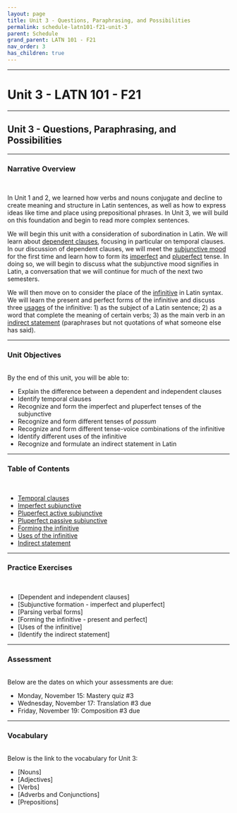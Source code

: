 ```yaml
---
layout: page
title: Unit 3 - Questions, Paraphrasing, and Possibilities
permalink: schedule-latn101-f21-unit-3
parent: Schedule
grand_parent: LATN 101 - F21
nav_order: 3
has_children: true
---
```

***

# Unit 3 - LATN 101 - F21

***

## Unit 3 - Questions, Paraphrasing, and Possibilities

***

### Narrative Overview
&nbsp;

In Unit 1 and 2, we learned how verbs and nouns conjugate and decline to create meaning and structure in Latin sentences, as well as how to express ideas like time and place using prepositional phrases. In Unit 3, we will build on this foundation and begin to read more complex sentences.

We will begin this unit with a consideration of subordination in Latin. We will learn about [dependent clauses](https://lingualatina.github.io/textbook/presentation/08-temporal-clauses/), focusing in particular on temporal clauses. In our discussion of dependent clauses, we will meet the [subjunctive mood](https://lingualatina.github.io/textbook/presentation/07-subjunctive/) for the first time and learn how to form its [imperfect](https://lingualatina.github.io/textbook/presentation/07-subjunctive/#imperfect-subjunctive) and [pluperfect](https://lingualatina.github.io/textbook/presentation/07-subjunctive/#pluperfect-active-subjunctive) tense. In doing so, we will begin to discuss what the subjunctive mood signifies in Latin, a conversation that we will continue for much of the next two semesters.

We will then move on to consider the place of the [infinitive](https://lingualatina.github.io/textbook/presentation/04-verbal-nouns-and-adjectives/infinitives/#infinitives) in Latin syntax. We will learn the present and perfect forms of the infinitive and discuss three [usages](https://lingualatina.github.io/textbook/presentation/04-verbal-nouns-and-adjectives/infinitives/#uses-of-the-infinitive) of the infinitive: 1) as the subject of a Latin sentence; 2) as a word that complete the meaning of certain verbs; 3) as the main verb in an [indirect statement](https://lingualatina.github.io/textbook/presentation/06-indirect-statement/) (paraphrases but not quotations of what someone else has said).  

***

### Unit Objectives
&nbsp;  
By the end of this unit, you will be able to:

- Explain the difference between a dependent and independent clauses
- Identify temporal clauses
- Recognize and form the imperfect and pluperfect tenses of the subjunctive
- Recognize and form different tenses of *possum*
- Recognize and form different tense-voice combinations of the infinitive
- Identify different uses of the infinitive
- Recognize and formulate an indirect statement in Latin

***

### Table of Contents
&nbsp;  
- [Temporal clauses](https://lingualatina.github.io/textbook/presentation/08-temporal-clauses/)
- [Imperfect subjunctive](https://lingualatina.github.io/textbook/presentation/07-subjunctive/#imperfect-subjunctive)
- [Pluperfect active subjunctive](https://lingualatina.github.io/textbook/presentation/07-subjunctive/#pluperfect-active-subjunctive)
- [Pluperfect passive subjunctive](https://lingualatina.github.io/textbook/presentation/07-subjunctive/#perfect-and-pluperfect-passive-subjunctive)
- [Forming the infinitive](https://lingualatina.github.io/textbook/presentation/04-verbal-nouns-and-adjectives/infinitives/#infinitives)
- [Uses of the infinitive](https://lingualatina.github.io/textbook/presentation/04-verbal-nouns-and-adjectives/infinitives/#uses-of-the-infinitive)
- [Indirect statement](https://lingualatina.github.io/textbook/presentation/06-indirect-statement/)

***

### Practice Exercises
&nbsp;
- [Dependent and independent clauses]
- [Subjunctive formation - imperfect and pluperfect]
- [Parsing verbal forms]
- [Forming the infinitive - present and perfect]
- [Uses of the infinitive]
- [Identify the indirect statement]

***

### Assessment
&nbsp;  
Below are the dates on which your assessments are due:

- Monday, November 15: Mastery quiz #3
- Wednesday, November 17: Translation #3 due
- Friday, November 19: Composition #3 due

***

### Vocabulary
&nbsp;  
Below is the link to the vocabulary for Unit 3:

- [Nouns]
- [Adjectives]
- [Verbs]
- [Adverbs and Conjunctions]
- [Prepositions]
